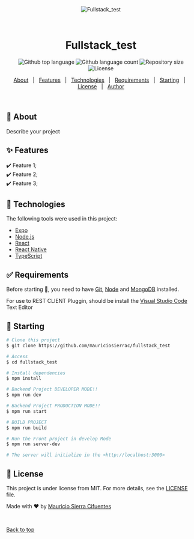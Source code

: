 <div align="center" id="top"> 
  <img src="./.github/app.gif" alt="Fullstack_test" />

  &#xa0;

  <!-- <a href="https://fullstack_test.netlify.app">Demo</a> -->
</div>

<h1 align="center">Fullstack_test</h1>

<p align="center">
  <img alt="Github top language" src="https://img.shields.io/github/languages/top/mauriciosierrac/fullstack_test?color=56BEB8">

  <img alt="Github language count" src="https://img.shields.io/github/languages/count/mauriciosierrac/fullstack_test?color=56BEB8">

  <img alt="Repository size" src="https://img.shields.io/github/repo-size/mauriciosierrac/fullstack_test?color=56BEB8">

  <img alt="License" src="https://img.shields.io/github/license/mauriciosierrac/fullstack_test?color=56BEB8">

  <!-- <img alt="Github issues" src="https://img.shields.io/github/issues/{{YOUR_GITHUB_USERNAME}}/fullstack_test?color=56BEB8" /> -->

  <!-- <img alt="Github forks" src="https://img.shields.io/github/forks/{{YOUR_GITHUB_USERNAME}}/fullstack_test?color=56BEB8" /> -->

  <!-- <img alt="Github stars" src="https://img.shields.io/github/stars/{{YOUR_GITHUB_USERNAME}}/fullstack_test?color=56BEB8" /> -->
</p>

<!-- Status -->

<!-- <h4 align="center"> 
	🚧  Fullstack_test 🚀 Under construction...  🚧
</h4> 

<hr> -->

<p align="center">
  <a href="#dart-about">About</a> &#xa0; | &#xa0; 
  <a href="#sparkles-features">Features</a> &#xa0; | &#xa0;
  <a href="#rocket-technologies">Technologies</a> &#xa0; | &#xa0;
  <a href="#white_check_mark-requirements">Requirements</a> &#xa0; | &#xa0;
  <a href="#checkered_flag-starting">Starting</a> &#xa0; | &#xa0;
  <a href="#memo-license">License</a> &#xa0; | &#xa0;
  <a href="https://github.com/mauriciosierrac" target="_blank">Author</a>
</p>

<br>

## :dart: About ##

Describe your project

## :sparkles: Features ##

:heavy_check_mark: Feature 1;\
:heavy_check_mark: Feature 2;\
:heavy_check_mark: Feature 3;

## :rocket: Technologies ##

The following tools were used in this project:

- [Expo](https://expo.io/)
- [Node.js](https://nodejs.org/en/)
- [React](https://pt-br.reactjs.org/)
- [React Native](https://reactnative.dev/)
- [TypeScript](https://www.typescriptlang.org/)

## :white_check_mark: Requirements ##

Before starting :checkered_flag:, you need to have [Git](https://git-scm.com), [Node](https://nodejs.org/en/) and [MongoDB](https://www.mongodb.com/cloud/atlas/lp/try2?utm_source=google&utm_campaign=gs_americas_colombia_search_core_brand_atlas_desktop&utm_term=mongo%20db&utm_medium=cpc_paid_search&utm_ad=e&utm_ad_campaign_id=12212624317&gclid=Cj0KCQjwu7OIBhCsARIsALxCUaN-GMTqg5yT9OB7-RBvX9V9GWI50g7g5ORYjfTE1F6b23bYZ_KaPO8aAmjJEALw_wcB) installed.

For use to REST CLIENT Pluggin, should be install the [Visual Studio Code](https://code.visualstudio.com/)  Text Editor

## :checkered_flag: Starting ##

```bash
# Clone this project
$ git clone https://github.com/mauriciosierrac/fullstack_test

# Access
$ cd fullstack_test

# Install dependencies
$ npm install

# Backend Project DEVELOPER MODE!!
$ npm run dev

# Backend Project PRODUCTION MODE!!
$ npm run start

# BUILD PROJECT
$ npm run build

# Run the Front project in develop Mode
$ npm run server-dev

# The server will initialize in the <http://localhost:3000>
```

## :memo: License ##

This project is under license from MIT. For more details, see the [LICENSE](LICENSE.md) file.


Made with :heart: by <a href="https://github.com/mauriciosierrac" target="_blank">Mauricio Sierra Cifuentes</a>

&#xa0;

<a href="#top">Back to top</a>
